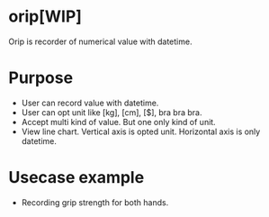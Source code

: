 # orip[WIP]
Orip is recorder of numerical value with datetime.

# Purpose
 * User can record value with datetime.
 * User can opt unit like [kg], [cm], [$], bra bra bra.
 * Accept multi kind of value. But one only kind of unit.
 * View line chart. Vertical axis is opted unit. Horizontal axis is only datetime.

# Usecase example
 * Recording grip strength for both hands.
